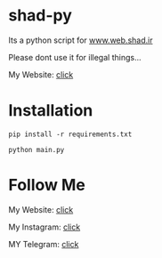 # shad-py
Its a python script for www.web.shad.ir

Please dont use it for illegal things...

My Website: [click](https://www.farzin-dev.ir)

# Installation
```
pip install -r requirements.txt 
```
```
python main.py
```

# Follow Me
My Website: [click](https://www.farzin-dev.ir)

My Instagram: [click](https://instagram.com/Farzin.Dev)

MY Telegram: [click](https://t.me/Farzin_Dev)


